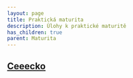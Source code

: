 ```yaml
---
layout: page
title: Praktická maturita
description: Úlohy k praktické maturitě
has_children: true
parent: Maturita
---
```


## [Ceeecko](../prakticka/c/)
